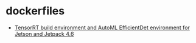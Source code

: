 # dockerfiles

* [TensorRT build environment and AutoML EfficientDet environment for Jetson and Jetpack 4.6](automl_efficientdet_jetpack46)

